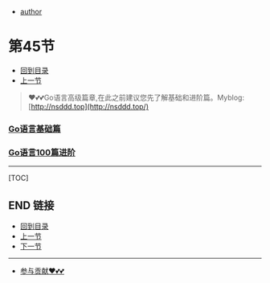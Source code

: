 + [author](https://github.com/3293172751)
# 第45节
+ [回到目录](../README.md)
+ [上一节](44.md)
> ❤️💕💕Go语言高级篇章,在此之前建议您先了解基础和进阶篇。Myblog:[http://nsddd.top](http://nsddd.top/)
###  **[Go语言基础篇](https://github.com/cubxxw/awesome-cs-cloudnative-blockchain/blob/master/TOC.md)**
###  **[Go语言100篇进阶](https://github.com/cubxxw/awesome-cs-cloudnative-blockchain/blob/master/Gomd_super/README.md)**
---
[TOC]





## END 链接
+ [回到目录](../README.md)
+ [上一节](44.md)
+ [下一节](46.md)
---
+ [参与贡献❤️💕💕](https://github.com/cubxxw/awesome-cs-cloudnative-blockchain/blob/master/Git/git-contributor.md)